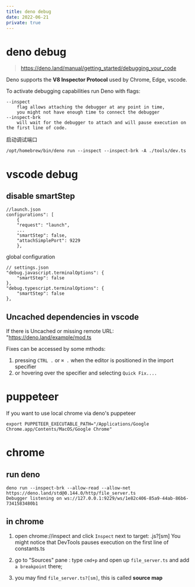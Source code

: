 ```yaml
---
title: deno debug
date: 2022-06-21
private: true
---
```


# deno debug
> https://deno.land/manual/getting_started/debugging_your_code

Deno supports the **V8 Inspector Protocol** used by Chrome, Edge, vscode.

To activate debugging capabilities run Deno with flags:

    --inspect 
        flag allows attaching the debugger at any point in time, 
        you might not have enough time to connect the debugger 
    --inspect-brk 
        will wait for the debugger to attach and will pause execution on the first line of code.

启动调试端口

    /opt/homebrew/bin/deno run --inspect --inspect-brk -A ./tools/dev.ts

# vscode debug
## disable smartStep
    //launch.json
    configurations": [
        {
        "request": "launch",
        ...
        "smartStep": false,
        "attachSimplePort": 9229
        },

global configuration

    // settings.json
    "debug.javascript.terminalOptions": {
        "smartStep": false
    },
    "debug.typescript.terminalOptions": {
        "smartStep": false
    },

## Uncached  dependencies in vscode
If there is Uncached or missing remote URL: "https://deno.land/example/mod.ts

Fixes can be accessed by some mthods:
1. pressing `CTRL .` or `⌘ .` when the editor is positioned in the import specifier
2. or hovering over the specifier and selecting `Quick Fix....`

# puppeteer
If you want to use local chrome via deno's puppeteer

    export PUPPETEER_EXECUTABLE_PATH="/Applications/Google Chrome.app/Contents/MacOS/Google Chrome"

# chrome

## run deno

    deno run --inspect-brk --allow-read --allow-net https://deno.land/std@0.144.0/http/file_server.ts
    Debugger listening on ws://127.0.0.1:9229/ws/1e82c406-85a9-44ab-86b6-7341583480b1

## in chrome

1. open chrome://inspect and click `Inspect` next to target: .js?[sm] You might
   notice that DevTools pauses execution on the first line of constants.ts

2. go to "Sources" pane : type `cmd+p` and open up `file_server.ts` and add
   `a breakpoint` there;

3. you may find `file_server.ts?[sm]`, this is called **source map**
